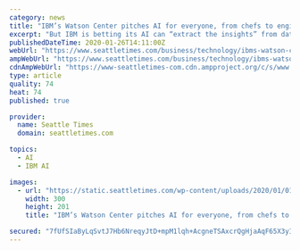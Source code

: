 ```yaml
---
category: news
title: "IBM’s Watson Center pitches AI for everyone, from chefs to engineers"
excerpt: "But IBM is betting its AI can “extract the insights” from data to help its clients stay ahead of the curve, Nebo said. For example, Watson’s AI could reveal a preference for avocado oil over ..."
publishedDateTime: 2020-01-26T14:11:00Z
webUrl: "https://www.seattletimes.com/business/technology/ibms-watson-center-pitches-ai-for-everyone-from-chefs-to-engineers/"
ampWebUrl: "https://www.seattletimes.com/business/technology/ibms-watson-center-pitches-ai-for-everyone-from-chefs-to-engineers/?amp=1"
cdnAmpWebUrl: "https://www-seattletimes-com.cdn.ampproject.org/c/s/www.seattletimes.com/business/technology/ibms-watson-center-pitches-ai-for-everyone-from-chefs-to-engineers/?amp=1"
type: article
quality: 74
heat: 74
published: true

provider:
  name: Seattle Times
  domain: seattletimes.com

topics:
  - AI
  - IBM AI

images:
  - url: "https://static.seattletimes.com/wp-content/uploads/2020/01/01182020_AIibm_182723-300x201.jpg"
    width: 300
    height: 201
    title: "IBM’s Watson Center pitches AI for everyone, from chefs to engineers"

secured: "7fUfSIaByLqSvtJ7Hb6NreqyJtD+mpM1lqh+AcgneTSAxcrQgHjaAqF65X3yIDSsSKCNWt/fjtD8/MC86XMWrDcelAd5/EHcmt23X7ZH99ijmR9g1+ybXOKjDwIZ6AflHzkWtpuBDLSGR6PKCUuUHmvFjvkxp6HkMx66EPxiIGFLP9v2hYyRLGfgbkOpKb9anf4l5ADnlHXFnQVL5DPAuN195xhlwywPAOsmmbgFRaDUFLUVhMxzdCP4Uf1WVOCHVxGsn6mMSBf9vj0+WDoTa7KzYRBgxsG8aj+JXvaGkXVLv/pXNOFP8eI8m7Gkag/C;cw4RMgbeXtTmoOg9EicUrQ=="
---
```


